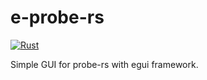 # e-probe-rs

[![Rust](https://github.com/Joker2770/e-probe-rs/actions/workflows/rust.yml/badge.svg)](https://github.com/Joker2770/e-probe-rs/actions/workflows/rust.yml)

Simple GUI for probe-rs with egui framework.
